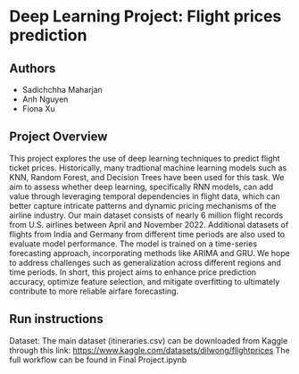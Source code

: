 # Deep Learning Project: Flight prices prediction

## Authors
- Sadichchha Maharjan
- Anh Nguyen
- Fiona Xu

## Project Overview
This project explores the use of deep learning techniques to predict flight ticket prices. Historically, many tradtional machine learning models such as KNN, Random Forest, and Decision Trees have been used for this task. We aim to assess whether deep learning, specifically RNN models, can add value through leveraging temporal dependencies in flight data, which can better capture intricate patterns and dynamic pricing mechanisms of the airline industry. Our main dataset consists of nearly 6 million flight records from U.S. airlines between April and November 2022. Additional datasets of flights from India and Germany from different time periods are also used to evaluate model performance. The model is trained on a time-series forecasting approach, incorporating methods like ARIMA and GRU. We hope to address challenges such as generalization across different regions and time periods. In short, this project aims to enhance price prediction accuracy, optimize feature selection, and mitigate overfitting to ultimately contribute to more reliable airfare forecasting.

## Run instructions
Dataset: The main dataset (itineraries.csv) can be downloaded from Kaggle through this link: https://www.kaggle.com/datasets/dilwong/flightprices
The full workflow can be found in Final Project.ipynb
